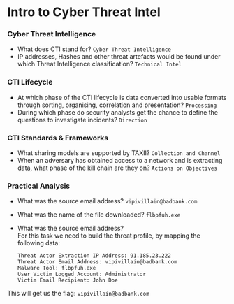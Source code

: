 # Intro to Cyber Threat Intel

### Cyber Threat Intelligence
- What does CTI stand for? `Cyber Threat Intelligence`<br />
- IP addresses, Hashes and other threat artefacts would be found under which Threat Intelligence classification? `Technical Intel`<br />

### CTI Lifecycle
- At which phase of the CTI lifecycle is data converted into usable formats through sorting, organising, correlation and presentation? `Processing`<br />
- During which phase do security analysts get the chance to define the questions to investigate incidents? `Direction`<br />


### CTI Standards & Frameworks
- What sharing models are supported by TAXII? `Collection and Channel`<br />
- When an adversary has obtained access to a network and is extracting data, what phase of the kill chain are they on? `Actions on Objectives`<br />


### Practical Analysis
- What was the source email address? `vipivillain@badbank.com`<br />
- What was the name of the file downloaded? `flbpfuh.exe`<br />
- What was the source email address? <br />
  For this task we need to build the threat profile, by mapping the following data:

      Threat Actor Extraction IP Address: 91.185.23.222
      Threat Actor Email Address: vipivillain@badbank.com
      Malware Tool: flbpfuh.exe
      User Victim Logged Account: Administrator
      Victim Email Recipient: John Doe
      
This will get us the flag: `vipivillain@badbank.com`<br />

